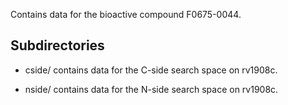 Contains data for the bioactive compound F0675-0044.

## Subdirectories

- cside/ contains data for the C-side search space on rv1908c.

- nside/ contains data for the N-side search space on rv1908c.

